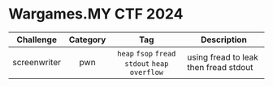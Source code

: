# Wargames.MY CTF 2024

| Challenge | Category | Tag | Description | 
| --- | :---: | :---: | --- |
| screenwriter | pwn | `heap` `fsop` `fread` `stdout` `heap overflow` | using fread to leak then fread stdout |